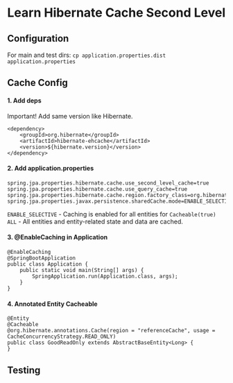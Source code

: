 # Learn Hibernate Cache Second Level

## Configuration

For main and test dirs:
`cp application.properties.dist application.properties`

## Cache Config

#### 1. Add deps

Important! Add same version like Hibernate.

```
<dependency>
    <groupId>org.hibernate</groupId>
    <artifactId>hibernate-ehcache</artifactId>
    <version>${hibernate.version}</version>
</dependency>
```

#### 2. Add application.properties

```
spring.jpa.properties.hibernate.cache.use_second_level_cache=true
spring.jpa.properties.hibernate.cache.use_query_cache=true
spring.jpa.properties.hibernate.cache.region.factory_class=org.hibernate.cache.ehcache.EhCacheRegionFactory
spring.jpa.properties.javax.persistence.sharedCache.mode=ENABLE_SELECTIVE
```

`ENABLE_SELECTIVE` - Caching is enabled for all entities for `Cacheable(true)`
`ALL` - All entities and entity-related state and data are cached.

#### 3. @EnableCaching in Application

```
@EnableCaching
@SpringBootApplication
public class Application {
	public static void main(String[] args) {
		SpringApplication.run(Application.class, args);
    }       
}            
```

#### 4. Annotated Entity Cacheable

```
@Entity
@Cacheable
@org.hibernate.annotations.Cache(region = "referenceCache", usage = CacheConcurrencyStrategy.READ_ONLY)
public class GoodReadOnly extends AbstractBaseEntity<Long> {
}
```

## Testing

